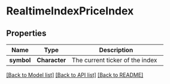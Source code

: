 # RealtimeIndexPriceIndex

[//]: # (CLASS:IntrinioSDK::RealtimeIndexPriceIndex)

[//]: # (KIND:object)

## Properties

[//]: # (START_DEFINITION)

Name | Type | Description
------------ | ------------- | -------------
**symbol** | **Character** | The current ticker of the index &nbsp;

[//]: # (END_DEFINITION)


[[Back to Model list]](../README.md#documentation-for-models) [[Back to API list]](../README.md#documentation-for-api-endpoints) [[Back to README]](../README.md)


